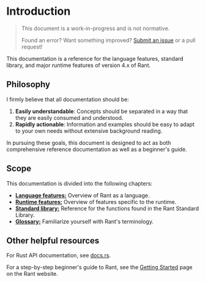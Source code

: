 # Introduction

> This document is a work-in-progress and is not normative.
>
> Found an error? Want something improved? [Submit an issue](https://github.com/rant-lang/reference/issues) or a pull request!

This documentation is a reference for the language features, standard library, and major runtime features of version 4.x of Rant.

## Philosophy

I firmly believe that all documentation should be:

1. **Easily understandable**: Concepts should be separated in a way that they are easily consumed and understood.
2. **Rapidly actionable**: Information and examples should be easy to adapt to your own needs without extensive background reading.

In pursuing these goals, this document is designed to act as both comprehensive reference documentation as well as a beginner's guide.

## Scope

This documentation is divided into the following chapters:

* [**Language features:**](/language.md) Overview of Rant as a language. 
* [**Runtime features:**](/runtime.md) Overview of features specific to the runtime.
* [**Standard library:**](/stdlib.md) Reference for the functions found in the Rant Standard Library.
* [**Glossary:**](/glossary.md) Familiarize yourself with Rant's terminology.

## Other helpful resources

For Rust API documentation, see [docs.rs](https://docs.rs/rant).

For a step-by-step beginner's guide to Rant, see the [Getting Started](https://rant-lang.org/get-started) page on the Rant website.